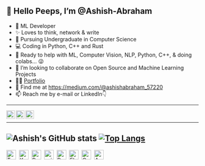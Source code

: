 <b align="center">👋 Hello Peeps, I’m @Ashish-Abraham </b>
----------------------------------------------------------------------------------------------------------------------------------------------------------------------------
- 👀 ML Developer
- ✨ Loves to think, network & write
- 🌱 Pursuing Undergraduate in Computer Science
- 💻 Coding in Python, C++ and Rust
- 💖 Ready to help with ML, Computer Vision, NLP, Python, C++, & doing colabs... 😜
- 💞️ I’m looking to collaborate on Open Source and Machine Learning Projects
- 👨‍💻 [Portfolio](https://ashish-abraham-portfolio.webflow.io/)
- 📑 Find me at https://medium.com/@ashishabraham_57220
- 📫 Reach me by e-mail or LinkedIn👇 <br />
--------------------------------------------------------------------------------------------------------------------------------------------------------------------------
<p align="left"><a href="https://www.linkedin.com/in/ashish-abraham-811a23201/" target="blank"><img align="left" src="https://github.com/xtenzQ/xtenzQ/blob/backup/icons/linkedin.svg" alt="xtenzq" width="22px" /></a>
<a href="https://twitter.com/ashishabraham02" target="blank"><img align="left" src="https://github.com/xtenzQ/xtenzQ/blob/backup/icons/twitter.svg" alt="xtenzq" width="22px" /></a>
<a href="https://instagram.com/_ashish_abraham22" target="blank"><img align="left" src="https://github.com/xtenzQ/xtenzQ/blob/backup/icons/instagram.svg" alt="xtenzq" width="22px" /></a></p> <br />


---------------------------------------------------------------------------------------------------------------------------------------------------------------------------
![Ashish's GitHub stats](https://github-readme-stats.vercel.app/api?username=Ashish-Abraham&show_icons=true&theme=radical)
[![Top Langs](https://github-readme-stats.vercel.app/api/top-langs/?username=Ashish-Abraham&layout=compact&theme=radical)](https://github.com/Ashish-Abraham/github-readme-stats)
----------------------------------------------------------------------------------------------------------------------------------------------------------------------------

<img src="https://img.shields.io/badge/TensorFlow-%23FF6F00.svg?style=for-the-badge&logo=TensorFlow&logoColor=white" alt="TensorFlow logo" title="TensorFlow" height="25" />&nbsp;
<img src="https://img.shields.io/badge/Keras-%23D00000.svg?style=for-the-badge&logo=Keras&logoColor=white" alt="Keras logo" title="Keras" height="25" />&nbsp;
<img src="https://img.shields.io/badge/PyTorch-%23EE4C2C.svg?style=for-the-badge&logo=PyTorch&logoColor=white" alt="Pytorch logo" title="PyTorch" height="25" />&nbsp;
<img src="https://img.shields.io/badge/scikit--learn-%23F7931E.svg?style=for-the-badge&logo=scikit-learn&logoColor=white" alt="scikit-learn logo" title="scikit-learn" height="25" />&nbsp;
<img src="https://img.shields.io/badge/python-3670A0?style=for-the-badge&logo=python&logoColor=ffdd54" alt="Python logo" title="Python" height="25" />&nbsp;
<img src="https://img.shields.io/badge/flask-%23000.svg?style=for-the-badge&logo=flask&logoColor=white" alt="Flask logo" title="Flask" height="25" />&nbsp;
<img src="https://img.shields.io/badge/opencv-%23white.svg?style=for-the-badge&logo=opencv&logoColor=white" alt="OpenCV logo" title="" height="25" />&nbsp;
<img src="https://img.shields.io/badge/AWS-%23FF9900.svg?style=for-the-badge&logo=amazon-aws&logoColor=white" alt="AWS logo" title="" height="25" />&nbsp;


<!---
Ashish-Abraham/Ashish-Abraham is a ✨ special ✨ repository because its `README.md` (this file) appears on your GitHub profile.
You can click the Preview link to take a look at your changes.
--->
